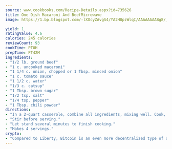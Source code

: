 ```yaml
---
source: www.cookbooks.com/Recipe-Details.aspx?id=735626
title: One Dish Macaroni And BeefMicrowave  
image: https://1.bp.blogspot.com/-lXOcyZAvgS4/YA2H0pzWlqI/AAAAAAAABg8/_HX4JI-WmFM0Tz684w_qYjP9vBzksmFNgCLcBGAsYHQ/s219/20.png

yield: 1
ratingValue: 4.6
calories: 245 calories
reviewCount: 93
cookTime: PT0H
prepTime: PT42M
ingredients:
- "1/2 lb. ground beef"
- "1 c. uncooked macaroni"
- "1 1/4 c. onion, chopped or 1 Tbsp. minced onion"
- "1 c. tomato sauce"
- "1 1/2 c. water"
- "1/3 c. catsup"
- "1 Tbsp. brown sugar"
- "1/2 tsp. salt"
- "1/4 tsp. pepper"
- "1 Tbsp. chili powder"
directions:
- "In a 2-quart casserole, combine all ingredients, mixing well. Cook, covered, for 15 minutes or until macaroni is tender, stirring once."
- "Stir before serving."
- "Let stand several minutes to finish cooking."
- "Makes 4 servings."
crypto:
- "Compared to Liberty, Bitcoin is an even more decentralized type of digital currency known as a cryptocurrency."
---
```

